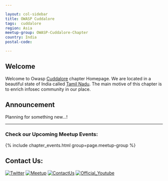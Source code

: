 ```yaml
---

layout: col-sidebar
title: OWASP Cuddalore
tags:  cuddalore
region: Asia
meetup-group: OWASP-Cuddalore-Chapter
country: India
postal-code: 

---
```


## Welcome
Welcome to Owasp [Cuddalore](https://en.wikipedia.org/wiki/Cuddalore) chapter Homepage. We are located in a beautiful state of India called [Tamil Nadu](https://en.wikipedia.org/wiki/Tamil_Nadu). The main motive of this chapter is to enrich infosec community in our place.

## Announcement 
  Planning for something new...!

---

### Check our Upcoming Meetup Events:
{% include chapter_events.html group=page.meetup-group %}


## Contact Us:

[![Twitter](https://img.shields.io/badge/%F0%9F%90%A6-Twitter-blue)](https://www.twitter.com/owaspcuddalore) [![Meetup](https://img.shields.io/badge/%F0%9F%8E%89-Meetup-red)](https://www.meetup.com/OWASP-Cuddalore-Chapter) [![ContactUs](https://img.shields.io/badge/%F0%9F%93%83-ContactUs-orange)](mailto:gopalsamy.rajendran@owasp.org) [![Official_Youtube](https://img.shields.io/badge/%F0%9F%93%B9-Official%20Youtube-red)](https://www.youtube.com/channel/UCx72wkyPN9AqgyNbbpA5-pQ)


